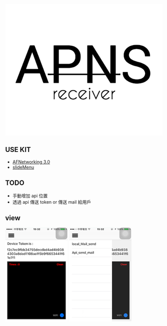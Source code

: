 ![icon](icon_0.png)

## USE KIT

- [AFNetworking 3.0](http://cocoadocs.org/docsets/AFNetworking/3.0.4/)
- [slideMenu](https://github.com/jhaoheng/slideMenu_ios)

## TODO

- 手動增加 api 位置
- 透過 api 傳送 token or 傳送 mail 給用戶

## view

![img](IMG_1.png)
![img](IMG_2.png)